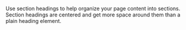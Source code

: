 Use section headings to help organize your page content into sections. Section
headings are centered and get more space around them than a plain heading element.
